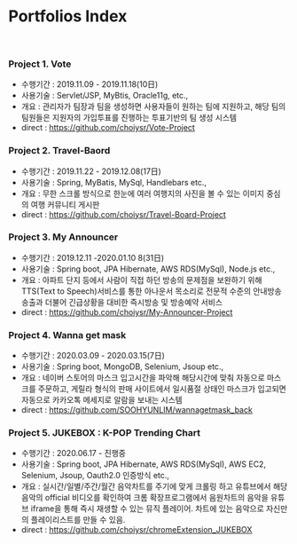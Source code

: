 # Portfolios Index
<br>

### Project 1. Vote 
- 수행기간 : 2019.11.09 - 2019.11.18(10日)<br>
- 사용기술 : Servlet/JSP, MyBtis, Oracle11g, etc.,<br>
- 개요 : 관리자가 팀장과 팀을 생성하면 사용자들이 원하는 팀에 지원하고, 해당 팀의 팀원들은 지원자의 가입투표를 진행하는 투표기반의 팀 생성 시스템<br>
- direct : https://github.com/choiysr/Vote-Project<br>

### Project 2. Travel-Baord  
- 수행기간 : 2019.11.22 - 2019.12.08(17日)<br>
- 사용기술 : Spring, MyBatis, MySql, Handlebars etc.,<br>
- 개요 : 무한 스크롤 방식으로 한눈에 여러 여행지의 사진을 볼 수 있는 이미지 중심의 여행 커뮤니티 게시판<br>
- direct : https://github.com/choiysr/Travel-Board-Project<br>

### Project 3. My Announcer  
- 수행기간 : 2019.12.11 -2020.01.10 8(31日)<br>
- 사용기술 : Spring boot, JPA Hibernate, AWS RDS(MySql), Node.js etc.,<br>
- 개요 : 아파트 단지 등에서 사람이 직접 하던 방송의 문제점을 보완하기 위해 TTS(Text to Speech)서비스를 통한 아나운서 목소리로 전문적 수준의 안내방송 송출과 더불어 긴급상황을 대비한 즉시방송 및 방송예약 서비스<br>
- direct : https://github.com/choiysr/My-Announcer-Project<br>

### Project 4. Wanna get mask 
- 수행기간 : 2020.03.09 - 2020.03.15(7日)<br>
- 사용기술 : Spring boot, MongoDB, Selenium, Jsoup etc.,<br>
- 개요 : 네이버 스토어의 마스크 입고시간을 파악해 해당시간에 맞춰 자동으로 마스크를 주문하고, 게릴라 형식의 판매 사이트에서 일시품절 상태인 마스크가 입고되면 자동으로 카카오톡 메세지로 알람을 보내는 시스템<br>
- direct : https://github.com/SOOHYUNLIM/wannagetmask_back<br>

### Project 5. JUKEBOX : K-POP Trending Chart  
- 수행기간 : 2020.06.17 - 진행중<br>
- 사용기술 : Spring boot, JPA Hibernate, AWS RDS(MySql), AWS EC2, Selenium, Jsoup, Oauth2.0 인증방식 etc., <br>
- 개요 : 실시간/일별/주간/월간 음악차트를 주기에 맞게 크롤링 하고 유튜브에서 해당 음악의 official 비디오를 확인하여 크롬 확장프로그램에서 음원차트의 음악을 유튜브 iframe을 통해 즉시 재생할 수 있는 뮤직 플레이어. 차트에 있는 음악으로 자신만의 플레이리스트를 만들 수 있음.<br>
- direct : https://github.com/choiysr/chromeExtension_JUKEBOX<br>
